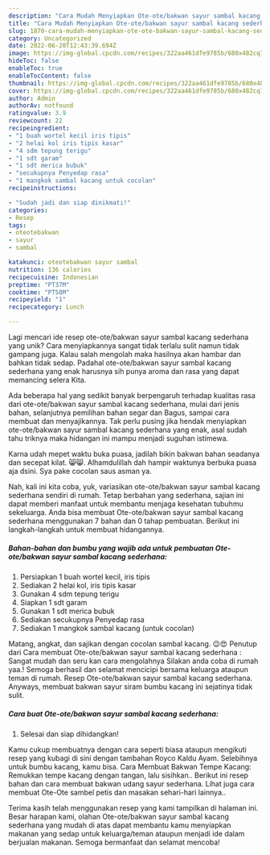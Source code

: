 ```yaml
---
description: "Cara Mudah Menyiapkan Ote-ote/bakwan sayur sambal kacang sederhana yang Lezat Sekali"
title: "Cara Mudah Menyiapkan Ote-ote/bakwan sayur sambal kacang sederhana yang Lezat Sekali"
slug: 1870-cara-mudah-menyiapkan-ote-ote-bakwan-sayur-sambal-kacang-sederhana-yang-lezat-sekali
category: Uncategorized
date: 2022-06-20T12:43:39.694Z
image: https://img-global.cpcdn.com/recipes/322aa461dfe9785b/680x482cq70/ote-otebakwan-sayur-sambal-kacang-sederhana-foto-resep-utama.jpg
hideToc: false
enableToc: true
enableTocContent: false
thumbnail: https://img-global.cpcdn.com/recipes/322aa461dfe9785b/680x482cq70/ote-otebakwan-sayur-sambal-kacang-sederhana-foto-resep-utama.jpg
cover: https://img-global.cpcdn.com/recipes/322aa461dfe9785b/680x482cq70/ote-otebakwan-sayur-sambal-kacang-sederhana-foto-resep-utama.jpg
author: Admin
authorAv: notfound
ratingvalue: 3.9
reviewcount: 22
recipeingredient:
- "1 buah wortel kecil iris tipis"
- "2 helai kol iris tipis kasar"
- "4 sdm tepung terigu"
- "1 sdt garam"
- "1 sdt merica bubuk"
- "secukupnya Penyedap rasa"
- "1 mangkok sambal kacang untuk cocolan"
recipeinstructions:

- "Sudah jadi dan siap dinikmati!"
categories:
- Resep
tags:
- oteotebakwan
- sayur
- sambal

katakunci: oteotebakwan sayur sambal 
nutrition: 136 calories
recipecuisine: Indonesian
preptime: "PT37M"
cooktime: "PT58M"
recipeyield: "1"
recipecategory: Lunch

---
```





Lagi mencari ide resep ote-ote/bakwan sayur sambal kacang sederhana yang unik? Cara menyiapkannya sangat tidak terlalu sulit namun tidak gampang juga. Kalau salah mengolah maka hasilnya akan hambar dan bahkan tidak sedap. Padahal ote-ote/bakwan sayur sambal kacang sederhana yang enak harusnya sih punya aroma dan rasa yang dapat memancing selera Kita.





Ada beberapa hal yang sedikit banyak berpengaruh terhadap kualitas rasa dari ote-ote/bakwan sayur sambal kacang sederhana, mulai dari jenis bahan, selanjutnya pemilihan bahan segar dan Bagus, sampai cara membuat dan menyajikannya. Tak perlu pusing jika hendak menyiapkan ote-ote/bakwan sayur sambal kacang sederhana yang enak,      asal sudah tahu triknya maka hidangan ini mampu menjadi suguhan istimewa.














Karna udah mepet waktu buka puasa, jadilah bikin bakwan bahan seadanya dan secepat kilat. 😸😸. Alhamdulillah dah hampir waktunya berbuka puasa aja dsini. Sya pake cocolan saus asman ya.






Nah, kali ini kita coba, yuk, variasikan ote-ote/bakwan sayur sambal kacang sederhana sendiri di rumah. Tetap berbahan yang sederhana, sajian ini dapat memberi manfaat untuk membantu menjaga kesehatan tubuhmu sekeluarga. Anda bisa membuat Ote-ote/bakwan sayur sambal kacang sederhana menggunakan 7 bahan dan 0 tahap pembuatan. Berikut ini langkah-langkah untuk membuat hidangannya.

<!--inarticleads1-->

##### Bahan-bahan dan bumbu yang wajib ada untuk pembuatan Ote-ote/bakwan sayur sambal kacang sederhana:

1. Persiapkan 1 buah wortel kecil, iris tipis
1. Sediakan 2 helai kol, iris tipis kasar
1. Gunakan 4 sdm tepung terigu
1. Siapkan 1 sdt garam
1. Gunakan 1 sdt merica bubuk
1. Sediakan secukupnya Penyedap rasa
1. Sediakan 1 mangkok sambal kacang (untuk cocolan)


Matang, angkat, dan sajikan dengan cocolan sambal kacang. 😉😍 Penutup dari Cara membuat Ote-ote/bakwan sayur sambal kacang sederhana : Sangat mudah dan seru kan cara mengolahnya Silakan anda coba di rumah yaa.! Semoga berhasil dan selamat mencicipi bersama keluarga ataupun teman di rumah. Resep Ote-ote/bakwan sayur sambal kacang sederhana. Anyways, membuat bakwan sayur siram bumbu kacang ini sejatinya tidak sulit. 

<!--inarticleads2-->

##### Cara buat Ote-ote/bakwan sayur sambal kacang sederhana:


1. Selesai dan siap dihidangkan!

Kamu cukup membuatnya dengan cara seperti biasa ataupun mengikuti resep yang kubagi di sini dengan tambahan Royco Kaldu Ayam. Selebihnya untuk bumbu kacang, kamu bisa. Cara Membuat Bakwan Tempe Kacang: Remukkan tempe kacang dengan tangan, lalu sisihkan.. Berikut ini resep bahan dan cara membuat bakwan udang sayur sederhana. Lihat juga cara membuat Ote-Ote sambel petis dan masakan sehari-hari lainnya.. 

Terima kasih telah menggunakan resep yang kami tampilkan di halaman ini. Besar harapan kami, olahan Ote-ote/bakwan sayur sambal kacang sederhana yang mudah di atas dapat membantu kamu menyiapkan makanan yang sedap untuk keluarga/teman ataupun menjadi ide dalam berjualan makanan. Semoga bermanfaat dan selamat mencoba!
